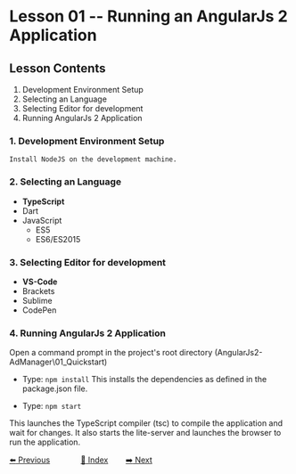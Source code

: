 # Lesson 01 -- Running an AngularJs 2 Application


## Lesson Contents

1. Development Environment Setup
1. Selecting an Language
1. Selecting Editor for development
1. Running AngularJs 2 Application

### 1. Development Environment Setup

    Install NodeJS on the development machine.

### 2. Selecting an Language

- **TypeScript**
- Dart
- JavaScript
  - ES5
  - ES6/ES2015

### 3. Selecting Editor for development

- **VS-Code**
- Brackets
- Sublime
- CodePen

### 4. Running AngularJs 2 Application

Open a command prompt in the project's root directory  (AngularJs2-AdManager\01_Quickstart)

- Type: `npm install`
 This installs the dependencies as defined in the package.json file.

- Type: `npm start`

This launches the TypeScript compiler (tsc) to compile the application and wait for changes.
It also starts the lite-server and launches the browser to run the application.

[:arrow_left: Previous](https://github.com/costaivo/AngularJs2-AdManager/tree/Dev)  &nbsp;&nbsp;&nbsp;&nbsp;&nbsp;&nbsp;&nbsp;&nbsp;&nbsp;&nbsp;&nbsp;&nbsp;
[:1234: Index](<https://github.com/costaivo/AdManagerUI-AngularJs2/tree/Dev>) &nbsp;&nbsp;&nbsp;&nbsp;&nbsp;&nbsp;
[:arrow_right: Next](https://github.com/costaivo/AngularJs2-AdManager/tree/Dev/02_AdManager/02_Lesson/Start) 